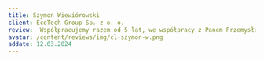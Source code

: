 ```yaml
---
title: Szymon Wiewiórowski
client: EcoTech Group Sp. z o. o.
review:  Współpracujemy razem od 5 lat, we współpracy z Panem Przemysławem cenimy sobie rzetelność, transparentność, oraz wyniki
avatar: /content/reviews/img/cl-szymon-w.png
addate: 12.03.2024
---
```

